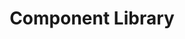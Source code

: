 ---
# File automatically ignored
# Project slug is the current file name
# Place all images in `/public/images/work/{project slug}`
displayOrder: 8 # number: affects the sort order within the project type group on the homepage
title: 'Component Library' # string: shows on project homepage and project page
description: 'To design and create a component
library for a Virtual Try On experience
across multiple brands of a cosmetic
company. The designs were created
to fit across different platforms,
multiple device widths for android
and iOS.' # string: shows on the project page, separate paragraphs with \n
thumb: 'freestocks-AFvUO61NlOU-unsplash.jpg' # string: file name only, cropped to 5 / 3 aspect ratio on the homepage, alt is automatically generated as `{project title} - work project`
hero: # hero image on the project page
  file: 'freestocks-AFvUO61NlOU-unsplash.jpg' # string: file name only
  alt: 'Makeup products' # string
heroOrientation: 'horizontal' # either 'horizontal' or 'vertical', controls variant of the hero section
color: '#6D597A' # hex color: flat colors only, transparency is automatically calculated
sections: # any number of sections, order here will determine order on the project page
  - type: 'two-column'
    variant: 'right' # either 'left' or 'right', controls which side the image is on for desktop sizes, always on bottom for mobile
    subtitle: 'Virtual Try On Designs' # string
    description: 'The project tasks were to build out designs for
each of the features of a Virtual Try On
application and to standardize designed
components to be used across all brands. The
brands of our main client all have their own unique identity in terms of brand and style,
therefore the components needed to be simple
 and versatile while fulfilling the complexity of
the features of the VTO app.' # string: separate paragraphs with \n
    image:
      file: 'vto-2screen.png' # string: file name only, contained within a 1 / 1.5 aspect ratio container
      alt: 'Cosmetic company webpage to find your shade makeup' # string
  - type: 'key-image'
    subtitle: 'Final Designs' # string
    description: ' ' # string: separate paragraphs with \n
    image:
      file: 'vto-3screen.png' # string: file name only, contained within a 4 / 3 aspect ratio container
      alt: 'Cosmetic company mobile application to try on makeup virtually' # string
---